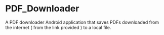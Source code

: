 # PDF_Downloader
A PDF downloader Android application that saves PDFs downloaded from the internet ( from the link provided ) to a local file.
